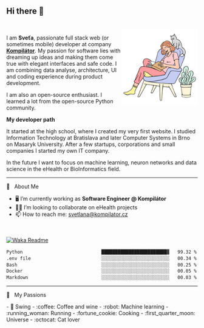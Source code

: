 ## Hi there 👋

<br />

 <img src="https://github.com/SvetlanaM/SvetlanaM/blob/master/my-cat.svg" align="right" height="200" />

I am **Sveťa**, passionate full stack web (or sometimes mobile) developer at company <a href="https://kompilator.cz/" target="new">**Kompilátor**</a>. My passion for software lies with dreaming up ideas and making them come true with elegant interfaces and safe code. I am combining data analyse, architecture, UI and coding experience during product development.


I am also an open-source enthusiast. I learned a lot from the open-source Python community. 

**My developer path**

It started at the high school, where I created my very first website. I studied Information Technology at Bratislava and later Computer Systems in Brno on Masaryk University. After a few startups, corporations and small companies I started my own IT company.

In the future I want to focus on machine learning, neuron networks and data science in the eHealth or BioInformatics field.
  

---

🧡 &nbsp;&nbsp;About Me

- :desktop_computer: I’m currently working as **Software Engineer @ Kompilátor**
- :woman_health_worker: I’m looking to collaborate on eHealth projects
- 📫  How to reach me: <a href="mailto:svetlana@kompilator.cz">svetlana@kompilator.cz</a>

<br />

[![Waka Readme](https://github.com/SvetlanaM/SvetlanaM/actions/workflows/wakatime.yml/badge.svg)](https://github.com/SvetlanaM/SvetlanaM/actions/workflows/wakatime.yml)

<!--START_SECTION:waka-->

```txt
Python                             ████████████████████████▓   99.32 %
.env file                          ░░░░░░░░░░░░░░░░░░░░░░░░░   00.34 %
Bash                               ░░░░░░░░░░░░░░░░░░░░░░░░░   00.25 %
Docker                             ░░░░░░░░░░░░░░░░░░░░░░░░░   00.05 %
Markdown                           ░░░░░░░░░░░░░░░░░░░░░░░░░   00.03 %
```

<!--END_SECTION:waka-->

---

🧡 &nbsp;&nbsp;My Passions
<section style="float: left;">
- 💃 Swing
- :coffee: Coffee and wine
- :robot: Machine learning
- :running_woman: Running
- :fortune_cookie: Cooking
- :first_quarter_moon: Universe
- :octocat: Cat lover
</section>
 




